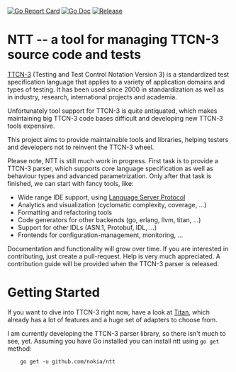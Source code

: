 [![Go Report Card](https://goreportcard.com/badge/github.com/nokia/ntt?style=flat-square)](https://goreportcard.com/report/github.com/nokia/ntt)
[![Go Doc](https://img.shields.io/badge/godoc-reference-blue.svg?style=flat-square)](http://godoc.org/github.com/nokia/ntt/ttcn3/syntax)
[![Release](https://img.shields.io/github/release/golang-standards/project-layout.svg?style=flat-square)](https://github.com/nokia/ntt/releases/latest)

# NTT -- a tool for managing TTCN-3 source code and tests

[TTCN-3](http://www.ttcn-3.org/) (Testing and Test Control Notation Version 3)
is a standardized test specification language that applies to a variety of
application domains and types of testing. It has been used since 2000 in
standardization as well as in industry, research, international projects and
academia.

Unfortunately tool support for TTCN-3 is quite antiquated, which makes
maintaining big TTCN-3 code bases difficult and developing new TTCN-3 tools
expensive.

This project aims to provide maintainable tools and libraries, helping testers
and developers not to reinvent the TTCN-3 wheel.

Please note, NTT is still much work in progress. First task is to provide a
TTCN-3 parser, which supports core language specification as well as behaviour
types and advanced parametrization. Only after that task is finished, we can
start with fancy tools, like:

  * Wide range IDE support, using [Language Server Protocol](https://microsoft.github.io/language-server-protocol/)
  * Analytics and visualization (cyclomatic complexity, coverage, ...)
  * Formatting and refactoring tools
  * Code generators for other backends (go, erlang, llvm, titan, ...)
  * Support for other IDLs (ASN.1, Protobuf, IDL, ...)
  * Frontends for configuration-management, monitoring, ...

Documentation and functionality will grow over time. If you are interested in
contributing, just create a pull-request. Help is very much appreciated. A
contribution guide will be provided when the TTCN-3 parser is released.


# Getting Started

If you want to dive into TTCN-3 right now, have a look at [Titan](https://github.com/eclipse/titan.core/),
which already has a lot of features and a huge set of adapters to choose from.

I am currently developing the TTCN-3 parser library, so there isn't much to see,
yet. Assuming you have Go installed you can install ntt using `go get` method:

        go get -u github.com/nokia/ntt


